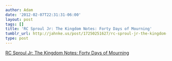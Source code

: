 ```yaml
---
author: Adam
date: '2012-02-07T22:31:31-06:00'
layout: post
tags: []
title: 'RC Sproul Jr: The Kingdom Notes: Forty Days of Mourning'
tumblr_url: http://jahnke.us/post/17250251627/rc-sproul-jr-the-kingdom-notes-forty-days-of-mourning
type: post
---
```


[RC Sproul Jr: The Kingdom Notes: Forty Days of Mourning](http://rcsprouljunior.blogspot.com/2012/01/kingdom-notes-forty-days-of-mourning.html)
